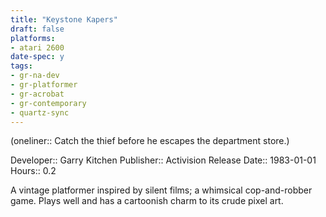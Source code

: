```yaml
---
title: "Keystone Kapers"
draft: false
platforms:
- atari 2600
date-spec: y
tags:
- gr-na-dev
- gr-platformer
- gr-acrobat 
- gr-contemporary
- quartz-sync
---
```


(oneliner:: Catch the thief before he escapes the department store.)

Developer:: Garry Kitchen
Publisher:: Activision
Release Date:: 1983-01-01
Hours:: 0.2

A vintage platformer inspired by silent films; a whimsical cop-and-robber game. Plays well and has a cartoonish charm to its crude pixel art.